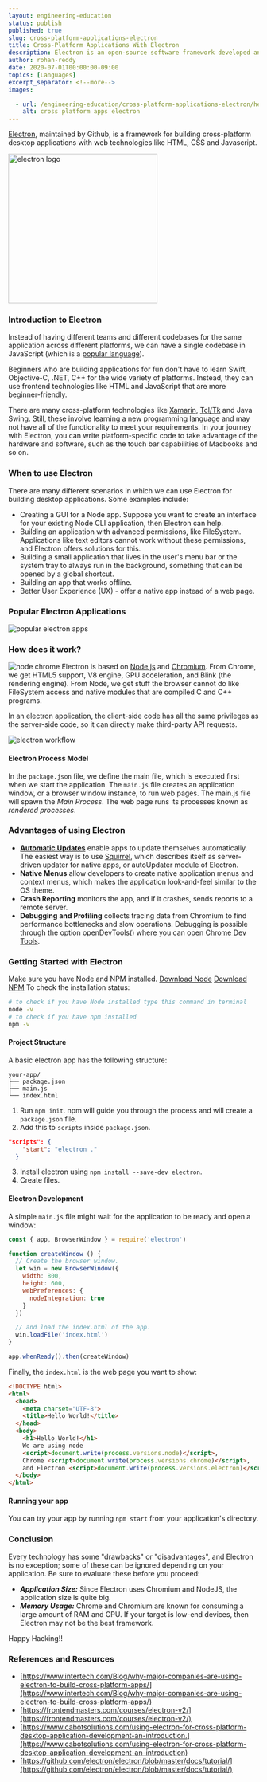 ```yaml
---
layout: engineering-education
status: publish
published: true
slug: cross-platform-applications-electron
title: Cross-Platform Applications With Electron
description: Electron is an open-source software framework developed and maintained by GitHub. It allows for the development of desktop GUI applications using web technologies.
author: rohan-reddy
date: 2020-07-01T00:00:00-09:00
topics: [Languages]
excerpt_separator: <!--more-->
images:

  - url: /engineering-education/cross-platform-applications-electron/hero.jpg
    alt: cross platform apps electron
---
```

[Electron](https://www.electronjs.org/), maintained by Github, is a framework for building cross-platform desktop applications with web technologies like HTML, CSS and Javascript.
<!--more-->

<img alt="electron logo" src="/engineering-education/cross-platform-applications-electron/electron-logo.png" width="300">

### Introduction to Electron
 Instead of having different teams and different codebases for the same application across different platforms, we can have a single codebase in JavaScript (which is a [popular language](https://insights.stackoverflow.com/survey/2019#most-popular-technologies)).

 Beginners who are building applications for fun don't have to learn Swift, Objective-C, .NET, C++ for the wide variety of platforms. Instead, they can use frontend technologies like HTML and JavaScript that are more beginner-friendly.

 There are many cross-platform technologies like [Xamarin](https://dotnet.microsoft.com/apps/xamarin), [Tcl/Tk](https://www.tcl.tk/software/tcltk/) and Java Swing. Still, these involve learning a new programming language and may not have all of the functionality to meet your requirements. In your journey with Electron, you can write platform-specific code to take advantage of the hardware and software, such as the touch bar capabilities of Macbooks and so on.

### When to use Electron
There are many different scenarios in which we can use Electron for building desktop applications. Some examples include:
* Creating a GUI for a Node app. Suppose you want to create an interface for your existing Node CLI application, then Electron can help.
* Building an application with advanced permissions, like FileSystem. Applications like text editors cannot work without these permissions, and Electron offers solutions for this.
* Building a small application that lives in the user's menu bar or the system tray to always run in the background, something that can be opened by a global shortcut.
* Building an app that works offline.
* Better User Experience (UX) - offer a native app instead of a web page.

### Popular Electron Applications
![popular electron apps](/engineering-education/cross-platform-applications-electron/popular-electron-apps.png)

### How does it work?
![node chrome](/engineering-education/cross-platform-applications-electron/node-chrome.png)
Electron is based on [Node.js](https://nodejs.org/en/) and [Chromium](https://www.chromium.org/). From Chrome, we get HTML5 support, V8 engine, GPU acceleration, and Blink (the rendering engine). From Node, we get stuff the browser cannot do like FileSystem access and native modules that are compiled C and C++ programs.

In an electron application, the client-side code has all the same privileges as the server-side code, so it can directly make third-party API requests.

![electron workflow](/engineering-education/cross-platform-applications-electron/electron-workflow.png)

#### Electron Process Model
In the `package.json` file, we define the main file, which is executed first when we start the application. The `main.js` file creates an application window, or a browser window instance, to run web pages. The main.js file will spawn the *Main Process*. The web page runs its processes known as *rendered processes*.

### Advantages of using Electron
* [**Automatic Updates**](https://www.electronjs.org/docs/api/auto-updater) enable apps to update themselves automatically. The easiest way is to use [Squirrel](https://github.com/Squirrel), which describes itself as server-driven updater for native apps, or autoUpdater module of Electron.
* **Native Menus** allow developers to create native application menus and context menus, which makes the application look-and-feel similar to the OS theme.
* **Crash Reporting** monitors the app, and if it crashes, sends reports to a remote server.
* **Debugging and Profiling** collects tracing data from Chromium to find performance bottlenecks and slow operations. Debugging is possible through the option openDevTools() where you can open [Chrome Dev Tools](https://developers.google.com/web/tools/chrome-devtools).

### Getting Started with Electron
Make sure you have Node and NPM installed.
[Download Node](https://nodejs.org/en/download/)
[Download NPM](https://www.npmjs.com/get-npm)
To check the installation status:
```bash
# to check if you have Node installed type this command in terminal
node -v
# to check if you have npm installed
npm -v
```
#### Project Structure
A basic electron app has the following structure:
```
your-app/
├── package.json
├── main.js
└── index.html
```
1. Run `npm init`. npm will guide you through the process and will create a `package.json` file.
2. Add this to `scripts` inside `package.json`.
```json
"scripts": {
    "start": "electron ."
  }
```
3. Install electron using `npm install --save-dev electron`.
4. Create files.

#### Electron Development
A simple `main.js` file might wait for the application to be ready and open a window:
```javascript
const { app, BrowserWindow } = require('electron')

function createWindow () {
  // Create the browser window.
  let win = new BrowserWindow({
    width: 800,
    height: 600,
    webPreferences: {
      nodeIntegration: true
    }
  })

  // and load the index.html of the app.
  win.loadFile('index.html')
}

app.whenReady().then(createWindow)
```
Finally, the  `index.html`  is the web page you want to show:
```html
<!DOCTYPE html>
<html>
  <head>
    <meta charset="UTF-8">
    <title>Hello World!</title>
  </head>
  <body>
    <h1>Hello World!</h1>
    We are using node
    <script>document.write(process.versions.node)</script>,
    Chrome <script>document.write(process.versions.chrome)</script>,
    and Electron <script>document.write(process.versions.electron)</script>.
  </body>
</html>
```
#### Running your app
You can try your app by running `npm start` from your application's directory.

### Conclusion
Every technology has some "drawbacks" or "disadvantages", and Electron is no exception; some of these can be ignored depending on your application. Be sure to evaluate these before you proceed:
- **_Application Size:_**  Since Electron uses Chromium and NodeJS, the application size is quite big.
- **_Memory Usage:_** Chrome and Chromium are known for consuming a large amount of RAM and CPU. If your target is low-end devices, then Electron may not be the best framework.

Happy Hacking!!

### References and Resources
* [https://www.intertech.com/Blog/why-major-companies-are-using-electron-to-build-cross-platform-apps/](https://www.intertech.com/Blog/why-major-companies-are-using-electron-to-build-cross-platform-apps/)
* [https://frontendmasters.com/courses/electron-v2/](https://frontendmasters.com/courses/electron-v2/)
* [https://www.cabotsolutions.com/using-electron-for-cross-platform-desktop-application-development-an-introduction.](https://www.cabotsolutions.com/using-electron-for-cross-platform-desktop-application-development-an-introduction)
* [https://github.com/electron/electron/blob/master/docs/tutorial/](https://github.com/electron/electron/blob/master/docs/tutorial/)
